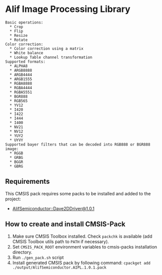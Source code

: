 # Alif Image Processing Library

    Basic operations:
      * Crop
      * Flip
      * Resize
      * Rotate
    Color correction:
      * Color correction using a matrix
      * White balance
      * Lookup Table channel transformation
    Supported formats:
      * ALPHA8
      * ARGB8888
      * ARGB4444
      * ARGB1555
      * RGBA8888
      * RGBA4444
      * RGBA5551
      * BGR888
      * RGB565
      * YV12
      * I420
      * I422
      * I444
      * I400
      * NV21
      * NV12
      * YUY2
      * UYVY
    Supported bayer filters that can be decoded into RGB888 or BGR888 image:
      * RGGB
      * GRBG
      * BGGR
      * GBRG

## Requirements

This CMSIS pack requires some packs to be installed and added to the project:
* [AlifSemiconductor::Dave2DDriver@1.0.1](https://github.com/alifsemi/alif_dave2d-driver)

## How to create and install CMSIS-Pack

1. Make sure CMSIS Toolbox installed. Check `packchk` is available (add CMSIS Toolbox utils path to `PATH` if necessary).
2. Set `CMSIS_PACK_ROOT` environment variables to cmsis-packs installation directory.
3. Run `./gen_pack.sh` script
4. Install generated CMSIS pack by following command:
`cpackget add ./output/AlifSemiconductor.AIPL.1.0.1.pack`
